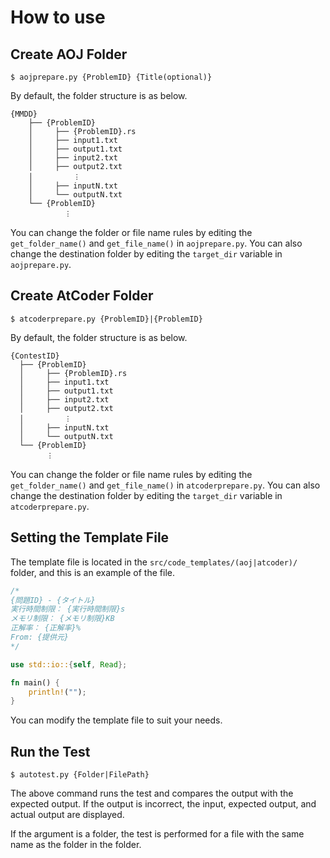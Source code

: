 # How to use
## Create AOJ Folder
```
$ aojprepare.py {ProblemID} {Title(optional)}
```

By default, the folder structure is as below.

```
{MMDD}
    ├── {ProblemID}
    │     ├── {ProblemID}.rs
    │     ├── input1.txt
    │     ├── output1.txt
    │     ├── input2.txt
    │     ├── output2.txt
    │         ︙
    │     ├── inputN.txt
    │     └── outputN.txt
    └── {ProblemID}
            ︙
```

You can change the folder or file name rules by editing the `get_folder_name()` and `get_file_name()` in `aojprepare.py`. You can also change the destination folder by editing the `target_dir` variable in `aojprepare.py`.

## Create AtCoder Folder
```
$ atcoderprepare.py {ProblemID}|{ProblemID}
```

By default, the folder structure is as below.

```
{ContestID}
  ├── {ProblemID}
  │     ├── {ProblemID}.rs
  │     ├── input1.txt
  │     ├── output1.txt
  │     ├── input2.txt
  │     ├── output2.txt
  │         ︙
  │     ├── inputN.txt
  │     └── outputN.txt
  └── {ProblemID}
        ︙
```

You can change the folder or file name rules by editing the `get_folder_name()` and `get_file_name()` in `atcoderprepare.py`. You can also change the destination folder by editing the `target_dir` variable in `atcoderprepare.py`.

## Setting the Template File

The template file is located in the `src/code_templates/(aoj|atcoder)/` folder, and this is an example of the file.

```rust
/*
{問題ID} - {タイトル}
実行時間制限： {実行時間制限}s
メモリ制限： {メモリ制限}KB
正解率： {正解率}%
From: {提供元}
*/

use std::io::{self, Read};

fn main() {
    println!("");
}
```

You can modify the template file to suit your needs.

## Run the Test

```
$ autotest.py {Folder|FilePath}
```

The above command runs the test and compares the output with the expected output.
If the output is incorrect, the input, expected output, and actual output are displayed.

If the argument is a folder, the test is performed for a file with the same name as the folder in the folder.
